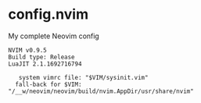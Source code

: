 # config.nvim

My complete Neovim config

```
NVIM v0.9.5
Build type: Release
LuaJIT 2.1.1692716794

   system vimrc file: "$VIM/sysinit.vim"
  fall-back for $VIM: "/__w/neovim/neovim/build/nvim.AppDir/usr/share/nvim"
```
